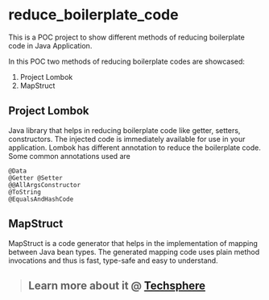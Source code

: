 # reduce_boilerplate_code
This is a POC project to show different methods of reducing boilerplate code in Java Application.

In this POC two methods of reducing boilerplate codes are showcased:
  1. Project Lombok
  2. MapStruct

## Project Lombok
Java library that helps in reducing boilerplate code like getter, setters, constructors. The injected code is immediately available for use in your application. Lombok has different annotation to reduce the boilerplate code. Some common annotations used are 
```
@Data
@Getter @Setter
@@AllArgsConstructor
@ToString
@EqualsAndHashCode 
```

## MapStruct
MapStruct is a code generator that helps in the implementation of mapping between Java bean types. The generated mapping code uses plain method invocations and thus is fast, type-safe and easy to understand.

> ## Learn more about it @ [Techsphere](https://techsphere.dev/reducing-boilerplate-code-java/)
